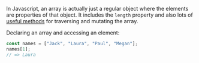 In Javascript, an array is actually just a regular object where the elements are properties of that object. It includes the `length` property and also lots of [useful methods][array-docs] for traversing and mutating the array.

Declaring an array and accessing an element:

```javascript
const names = ["Jack", "Laura", "Paul", "Megan"];
names[1];
// => Laura
```

[array-docs]: https://developer.mozilla.org/en-US/docs/Web/JavaScript/Reference/Global_Objects/Array#Instance_methods
